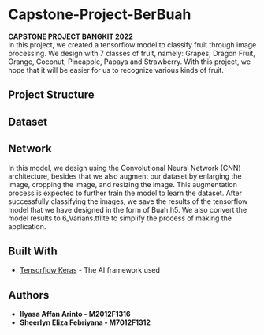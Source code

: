 # Capstone-Project-BerBuah
**CAPSTONE PROJECT BANGKIT 2022** <br/>
In this project, we created a tensorflow model to classify fruit through image processing. We design with 7 classes of fruit, namely: Grapes, Dragon Fruit, Orange, Coconut, Pineapple, Papaya and Strawberry. With this project, we hope that it will be easier for us to recognize various kinds of fruit.

## Project Structure


## Dataset


## Network
In this model, we design using the Convolutional Neural Network (CNN) architecture, besides that we also augment our dataset by enlarging the image, cropping the image, and resizing the image. This augmentation process is expected to further train the model to learn the dataset. After successfully classifying the images, we save the results of the tensorflow model that we have designed in the form of Buah.h5. We also convert the model results to 6_Varians.tflite to simplify the process of making the application.

## Built With
* [Tensorflow Keras](https://www.tensrflow.org) - The AI framework used

## Authors
* **Ilyasa Affan Arinto - M2012F1316**
* **Sheerlyn Eliza Febriyana - M7012F1312** 
